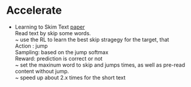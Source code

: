 # Accelerate
- Learning to Skim Text [paper](https://arxiv.org/pdf/1704.06877.pdf)  
Read text by skip some words.  
~ use the RL to learn the best skip stragegy for the target, that   
Action : jump  
Sampling: based on the jump softmax  
Reward: prediction is correct or not  
~ set the maxinum word to skip and jumps times, as well as pre-read content without jump.  
~ speed up about 2.x times for the short text